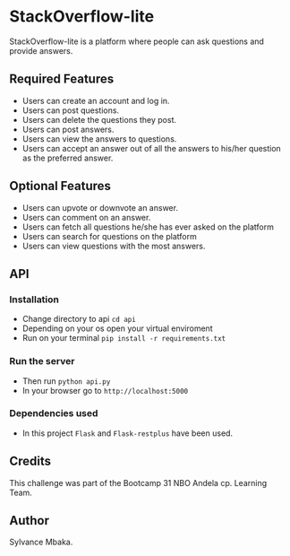 # StackOverflow-lite
StackOverflow-lite is a platform where people can ask questions and provide answers.

## Required Features
- Users can create an account and log in.
- Users can post questions.
- Users can delete the questions they post.
- Users can post answers.
- Users can view the answers to questions.
- Users can accept an answer out of all the answers to his/her question as the preferred answer. 


## Optional Features
- Users can upvote or downvote an answer.
- Users can comment on an answer.
- Users can fetch all questions he/she has ever asked on the platform
- Users can search for questions on the platform
- Users can view questions with the most answers.

## API
### Installation
- Change directory to api
```cd api```
- Depending on your os open your virtual enviroment
- Run on your terminal
```pip install -r requirements.txt```

### Run the server
- Then run
```python api.py```
- In your browser go to 
```http://localhost:5000```

### Dependencies used
- In this project `Flask` and `Flask-restplus` have been used.

## Credits
This challenge was part of the Bootcamp 31 NBO Andela cp. Learning Team.

## Author
Sylvance Mbaka.
